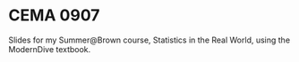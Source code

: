 # CEMA 0907

Slides for my Summer@Brown course, Statistics in the Real World, using the ModernDive textbook.
